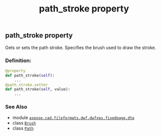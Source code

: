 ﻿---
title: path_stroke property
second_title: Aspose.CAD for Python via .NET API References
description: 
type: docs
weight: 180
url: /python-net/aspose.cad.fileformats.dwf.dwfxps.fixedpage.dto/path/path_stroke/
is_root: false
---

## path_stroke property


Gets or sets the path stroke.
Specifies the brush used to draw the stroke.
### Definition:
```python
@property
def path_stroke(self):
    ...
@path_stroke.setter
def path_stroke(self, value):
    ...
```

### See Also
* module [`aspose.cad.fileformats.dwf.dwfxps.fixedpage.dto`](../../)
* class [`Brush`](/cad/python-net/aspose.cad.fileformats.dwf.dwfxps.fixedpage.dto/brush)
* class [`Path`](/cad/python-net/aspose.cad.fileformats.dwf.dwfxps.fixedpage.dto/path)
